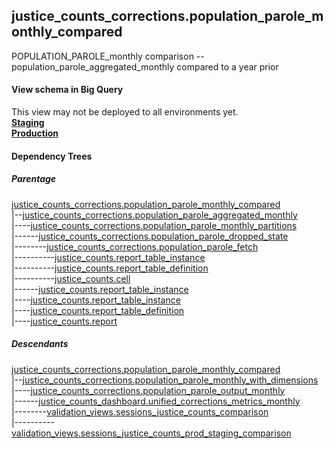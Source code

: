 ## justice_counts_corrections.population_parole_monthly_compared
POPULATION_PAROLE_monthly comparison -- population_parole_aggregated_monthly compared to a year prior

#### View schema in Big Query
This view may not be deployed to all environments yet.<br/>
[**Staging**](https://console.cloud.google.com/bigquery?pli=1&p=recidiviz-staging&page=table&project=recidiviz-staging&d=justice_counts_corrections&t=population_parole_monthly_compared)
<br/>
[**Production**](https://console.cloud.google.com/bigquery?pli=1&p=recidiviz-123&page=table&project=recidiviz-123&d=justice_counts_corrections&t=population_parole_monthly_compared)
<br/>

#### Dependency Trees

##### Parentage
[justice_counts_corrections.population_parole_monthly_compared](../justice_counts_corrections/population_parole_monthly_compared.md) <br/>
|--[justice_counts_corrections.population_parole_aggregated_monthly](../justice_counts_corrections/population_parole_aggregated_monthly.md) <br/>
|----[justice_counts_corrections.population_parole_monthly_partitions](../justice_counts_corrections/population_parole_monthly_partitions.md) <br/>
|------[justice_counts_corrections.population_parole_dropped_state](../justice_counts_corrections/population_parole_dropped_state.md) <br/>
|--------[justice_counts_corrections.population_parole_fetch](../justice_counts_corrections/population_parole_fetch.md) <br/>
|----------[justice_counts.report_table_instance](../justice_counts/report_table_instance.md) <br/>
|----------[justice_counts.report_table_definition](../justice_counts/report_table_definition.md) <br/>
|----------[justice_counts.cell](../justice_counts/cell.md) <br/>
|------[justice_counts.report_table_instance](../justice_counts/report_table_instance.md) <br/>
|----[justice_counts.report_table_instance](../justice_counts/report_table_instance.md) <br/>
|----[justice_counts.report_table_definition](../justice_counts/report_table_definition.md) <br/>
|----[justice_counts.report](../justice_counts/report.md) <br/>


##### Descendants
[justice_counts_corrections.population_parole_monthly_compared](../justice_counts_corrections/population_parole_monthly_compared.md) <br/>
|--[justice_counts_corrections.population_parole_monthly_with_dimensions](../justice_counts_corrections/population_parole_monthly_with_dimensions.md) <br/>
|----[justice_counts_corrections.population_parole_output_monthly](../justice_counts_corrections/population_parole_output_monthly.md) <br/>
|------[justice_counts_dashboard.unified_corrections_metrics_monthly](../justice_counts_dashboard/unified_corrections_metrics_monthly.md) <br/>
|--------[validation_views.sessions_justice_counts_comparison](../validation_views/sessions_justice_counts_comparison.md) <br/>
|----------[validation_views.sessions_justice_counts_prod_staging_comparison](../validation_views/sessions_justice_counts_prod_staging_comparison.md) <br/>

